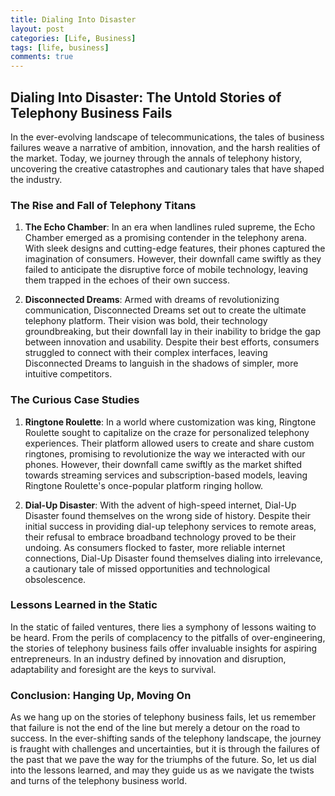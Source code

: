 ```yaml
---
title: Dialing Into Disaster
layout: post
categories: [Life, Business]
tags: [life, business]
comments: true
---
```



Dialing Into Disaster: The Untold Stories of Telephony Business Fails
---

In the ever-evolving landscape of telecommunications, the tales of business failures weave a narrative of ambition, innovation, and the harsh realities of the market. Today, we journey through the annals of telephony history, uncovering the creative catastrophes and cautionary tales that have shaped the industry.

### The Rise and Fall of Telephony Titans

1. **The Echo Chamber**: In an era when landlines ruled supreme, the Echo Chamber emerged as a promising contender in the telephony arena. With sleek designs and cutting-edge features, their phones captured the imagination of consumers. However, their downfall came swiftly as they failed to anticipate the disruptive force of mobile technology, leaving them trapped in the echoes of their own success.

2. **Disconnected Dreams**: Armed with dreams of revolutionizing communication, Disconnected Dreams set out to create the ultimate telephony platform. Their vision was bold, their technology groundbreaking, but their downfall lay in their inability to bridge the gap between innovation and usability. Despite their best efforts, consumers struggled to connect with their complex interfaces, leaving Disconnected Dreams to languish in the shadows of simpler, more intuitive competitors.

### The Curious Case Studies

1. **Ringtone Roulette**: In a world where customization was king, Ringtone Roulette sought to capitalize on the craze for personalized telephony experiences. Their platform allowed users to create and share custom ringtones, promising to revolutionize the way we interacted with our phones. However, their downfall came swiftly as the market shifted towards streaming services and subscription-based models, leaving Ringtone Roulette's once-popular platform ringing hollow.

2. **Dial-Up Disaster**: With the advent of high-speed internet, Dial-Up Disaster found themselves on the wrong side of history. Despite their initial success in providing dial-up telephony services to remote areas, their refusal to embrace broadband technology proved to be their undoing. As consumers flocked to faster, more reliable internet connections, Dial-Up Disaster found themselves dialing into irrelevance, a cautionary tale of missed opportunities and technological obsolescence.

### Lessons Learned in the Static

In the static of failed ventures, there lies a symphony of lessons waiting to be heard. From the perils of complacency to the pitfalls of over-engineering, the stories of telephony business fails offer invaluable insights for aspiring entrepreneurs. In an industry defined by innovation and disruption, adaptability and foresight are the keys to survival.

### Conclusion: Hanging Up, Moving On

As we hang up on the stories of telephony business fails, let us remember that failure is not the end of the line but merely a detour on the road to success. In the ever-shifting sands of the telephony landscape, the journey is fraught with challenges and uncertainties, but it is through the failures of the past that we pave the way for the triumphs of the future. So, let us dial into the lessons learned, and may they guide us as we navigate the twists and turns of the telephony business world.
